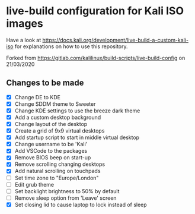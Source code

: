 # live-build configuration for Kali ISO images

Have a look at https://docs.kali.org/development/live-build-a-custom-kali-iso
for explanations on how to use this repository.

Forked from https://gitlab.com/kalilinux/build-scripts/live-build-config on 21/03/2020  


## Changes to be made
- [x] Change DE to KDE
- [x] Change SDDM theme to Sweeter
- [x] Change KDE settings to use the breeze dark theme
- [x] Add a custom desktop background
- [x] Change layout of the desktop
- [x] Create a grid of 9x9 virtual desktops
- [x] Add startup script to start in middle virtual desktop
- [x] Change username to be 'Kali'
- [x] Add VSCode to the packages
- [x] Remove BIOS beep on start-up
- [x] Remove scrolling changing desktops
- [x] Add natural scrolling on touchpads
- [ ] Set time zone to "Europe/London"
- [ ] Edit grub theme
- [ ] Set backlight brightness to 50% by default
- [ ] Remove sleep option from 'Leave' screen
- [x] Set closing lid to cause laptop to lock instead of sleep
